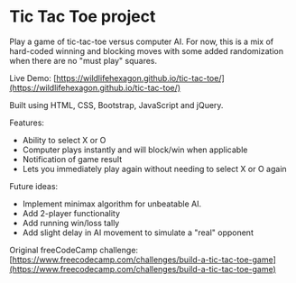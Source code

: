 # Tic Tac Toe project
Play a game of tic-tac-toe versus computer AI. For now, this is a mix of hard-coded winning and blocking moves with some added randomization when there are no "must play" squares.

Live Demo: [https://wildlifehexagon.github.io/tic-tac-toe/](https://wildlifehexagon.github.io/tic-tac-toe/)

Built using HTML, CSS, Bootstrap, JavaScript and jQuery.

Features:
* Ability to select X or O
* Computer plays instantly and will block/win when applicable
* Notification of game result
* Lets you immediately play again without needing to select X or O again

Future ideas:
* Implement minimax algorithm for unbeatable AI.
* Add 2-player functionality
* Add running win/loss tally
* Add slight delay in AI movement to simulate a "real" opponent

Original freeCodeCamp challenge: [https://www.freecodecamp.com/challenges/build-a-tic-tac-toe-game](https://www.freecodecamp.com/challenges/build-a-tic-tac-toe-game)
